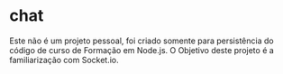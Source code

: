 # chat

Este não é um projeto pessoal, foi criado somente para persistência do código de curso de Formação em Node.js. O Objetivo deste projeto é a familiarização com Socket.io.
